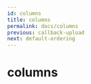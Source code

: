 ```yaml
---
id: columns
title: columns
permalink: docs/columns
previous: callback-upload
next: default-ordering
---
```


# columns

